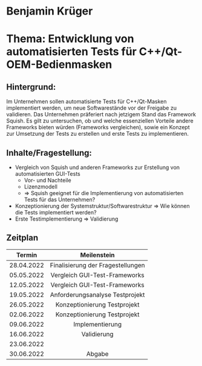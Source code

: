 # Benjamin Krüger

# Thema: Entwicklung von automatisierten Tests für C++/Qt-OEM-Bedienmasken


## Hintergrund:
Im Unternehmen sollen automatisierte Tests für C++/Qt-Masken implementiert werden, um neue Softwarestände vor der Freigabe zu validieren. Das Unternehmen präferiert nach jetzigem Stand das Framework Squish. Es gilt zu untersuchen, ob und welche essenziellen Vorteile andere Frameworks bieten würden (Frameworks vergleichen), sowie ein Konzept zur Umsetzung der Tests zu erstellen und erste Tests zu implementieren.

## Inhalte/Fragestellung:
- Vergleich von Squish und anderen Frameworks zur Erstellung von automatisierten GUI-Tests
    - Vor- und Nachteile
    - Lizenzmodell
    - => Squish geeignet für die Implementierung von automatisierten Tests für das Unternehmen?
- Konzeptionierung der Systemstruktur/Softwarestruktur => Wie können die Tests implementiert werden?
- Erste Testimplementierung => Validierung

## Zeitplan
| Termin     |     Meilenstein                      |
|:----------:|:------------------------------------:|
| 28.04.2022 | Finalisierung der Fragestellungen    |
| 05.05.2022 | Vergleich GUI-Test-Frameworks        |
| 12.05.2022 | Vergleich GUI-Test-Frameworks        |
| 19.05.2022 | Anforderungsanalyse Testprojekt      |
| 26.05.2022 | Konzeptionierung Testprojekt         |
| 02.06.2022 | Konzeptionierung Testprojekt         |
| 09.06.2022 | Implementierung                      |
| 16.06.2022 | Validierung                          |
| 23.06.2022 |                                      |
| 30.06.2022 | Abgabe                               |